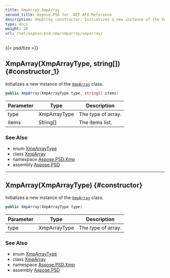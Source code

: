 ```yaml
---
title: XmpArray.XmpArray
second_title: Aspose.PSD for .NET API Reference
description: XmpArray constructor. Initializes a new instance of the XmpArray class
type: docs
weight: 10
url: /net/aspose.psd.xmp/xmparray/xmparray/
---
```

{{< psd/tize >}}
## XmpArray(XmpArrayType, string[]) {#constructor_1}

Initializes a new instance of the [`XmpArray`](../) class.

```csharp
public XmpArray(XmpArrayType type, string[] items)
```

| Parameter | Type | Description |
| --- | --- | --- |
| type | XmpArrayType | The type of array. |
| items | String[] | The items list. |

### See Also

* enum [XmpArrayType](../../xmparraytype/)
* class [XmpArray](../)
* namespace [Aspose.PSD.Xmp](../../xmparray/)
* assembly [Aspose.PSD](../../../)

---

## XmpArray(XmpArrayType) {#constructor}

Initializes a new instance of the [`XmpArray`](../) class.

```csharp
public XmpArray(XmpArrayType type)
```

| Parameter | Type | Description |
| --- | --- | --- |
| type | XmpArrayType | The type of array. |

### See Also

* enum [XmpArrayType](../../xmparraytype/)
* class [XmpArray](../)
* namespace [Aspose.PSD.Xmp](../../xmparray/)
* assembly [Aspose.PSD](../../../)


